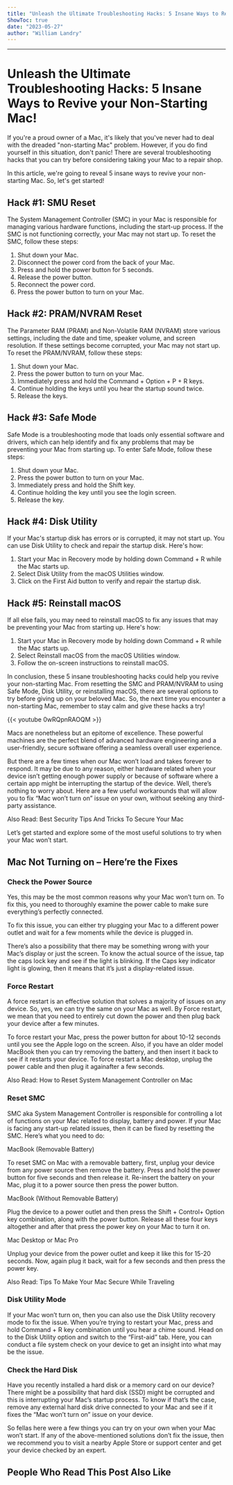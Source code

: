 ```yaml
---
title: "Unleash the Ultimate Troubleshooting Hacks: 5 Insane Ways to Revive your Non-Starting Mac!"
ShowToc: true 
date: "2023-05-27"
author: "William Landry"
---
```

*****
# Unleash the Ultimate Troubleshooting Hacks: 5 Insane Ways to Revive your Non-Starting Mac!

If you're a proud owner of a Mac, it's likely that you've never had to deal with the dreaded "non-starting Mac" problem. However, if you do find yourself in this situation, don't panic! There are several troubleshooting hacks that you can try before considering taking your Mac to a repair shop.

In this article, we're going to reveal 5 insane ways to revive your non-starting Mac. So, let's get started!

## Hack #1: SMU Reset

The System Management Controller (SMC) in your Mac is responsible for managing various hardware functions, including the start-up process. If the SMC is not functioning correctly, your Mac may not start up. To reset the SMC, follow these steps:

1. Shut down your Mac. 
2. Disconnect the power cord from the back of your Mac. 
3. Press and hold the power button for 5 seconds. 
4. Release the power button. 
5. Reconnect the power cord. 
6. Press the power button to turn on your Mac.

## Hack #2: PRAM/NVRAM Reset

The Parameter RAM (PRAM) and Non-Volatile RAM (NVRAM) store various settings, including the date and time, speaker volume, and screen resolution. If these settings become corrupted, your Mac may not start up. To reset the PRAM/NVRAM, follow these steps:

1. Shut down your Mac. 
2. Press the power button to turn on your Mac. 
3. Immediately press and hold the Command + Option + P + R keys. 
4. Continue holding the keys until you hear the startup sound twice. 
5. Release the keys.

## Hack #3: Safe Mode

Safe Mode is a troubleshooting mode that loads only essential software and drivers, which can help identify and fix any problems that may be preventing your Mac from starting up. To enter Safe Mode, follow these steps:

1. Shut down your Mac. 
2. Press the power button to turn on your Mac. 
3. Immediately press and hold the Shift key. 
4. Continue holding the key until you see the login screen. 
5. Release the key.

## Hack #4: Disk Utility

If your Mac's startup disk has errors or is corrupted, it may not start up. You can use Disk Utility to check and repair the startup disk. Here's how:

1. Start your Mac in Recovery mode by holding down Command + R while the Mac starts up. 
2. Select Disk Utility from the macOS Utilities window. 
3. Click on the First Aid button to verify and repair the startup disk.

## Hack #5: Reinstall macOS

If all else fails, you may need to reinstall macOS to fix any issues that may be preventing your Mac from starting up. Here's how:

1. Start your Mac in Recovery mode by holding down Command + R while the Mac starts up. 
2. Select Reinstall macOS from the macOS Utilities window. 
3. Follow the on-screen instructions to reinstall macOS.

In conclusion, these 5 insane troubleshooting hacks could help you revive your non-starting Mac. From resetting the SMC and PRAM/NVRAM to using Safe Mode, Disk Utility, or reinstalling macOS, there are several options to try before giving up on your beloved Mac. So, the next time you encounter a non-starting Mac, remember to stay calm and give these hacks a try!

{{< youtube 0wRQpnRAOQM >}} 



Macs are nonetheless but an epitome of excellence. These powerful machines are the perfect blend of advanced hardware engineering and a user-friendly, secure software offering a seamless overall user experience.
 
But there are a few times when our Mac won’t load and takes forever to respond. It may be due to any reason, either hardware related when your device isn’t getting enough power supply or because of software where a certain app might be interrupting the startup of the device. Well, there’s nothing to worry about. Here are a few useful workarounds that will allow you to fix “Mac won’t turn on” issue on your own, without seeking any third-party assistance.
 
Also Read: Best Security Tips And Tricks To Secure Your Mac
 
Let’s get started and explore some of the most useful solutions to try when your Mac won’t start.
 
## Mac Not Turning on – Here’re the Fixes
 
### Check the Power Source
 
Yes, this may be the most common reasons why your Mac won’t turn on. To fix this, you need to thoroughly examine the power cable to make sure everything’s perfectly connected.
 
To fix this issue, you can either try plugging your Mac to a different power outlet and wait for a few moments while the device is plugged in.
 
There’s also a possibility that there may be something wrong with your Mac’s display or just the screen. To know the actual source of the issue, tap the caps lock key and see if the light is blinking. If the Caps key indicator light is glowing, then it means that it’s just a display-related issue.
 
### Force Restart
 
A force restart is an effective solution that solves a majority of issues on any device. So, yes, we can try the same on your Mac as well. By Force restart, we mean that you need to entirely cut down the power and then plug back your device after a few minutes.
 
To force restart your Mac, press the power button for about 10-12 seconds until you see the Apple logo on the screen. Also, if you have an older model MacBook then you can try removing the battery, and then insert it back to see if it restarts your device. To force restart a Mac desktop, unplug the power cable and then plug it againafter a few seconds.
 
Also Read: How to Reset System Management Controller on Mac
 
### Reset SMC
 
SMC aka System Management Controller is responsible for controlling a lot of functions on your Mac related to display, battery and power. If your Mac is facing any start-up related issues, then it can be fixed by resetting the SMC. Here’s what you need to do:
 
MacBook (Removable Battery)
 
To reset SMC on Mac with a removable battery, first, unplug your device from any power source then remove the battery. Press and hold the power button for five seconds and then release it. Re-insert the battery on your Mac, plug it to a power source then press the power button.
 
MacBook (Without Removable Battery)
 
Plug the device to a power outlet and then press the Shift + Control+ Option key combination, along with the power button. Release all these four keys altogether and after that press the power key on your Mac to turn it on.
 
Mac Desktop or Mac Pro
 
Unplug your device from the power outlet and keep it like this for 15-20 seconds. Now, again plug it back, wait for a few seconds and then press the power key.
 
Also Read: Tips To Make Your Mac Secure While Traveling
 
### Disk Utility Mode
 
If your Mac won’t turn on, then you can also use the Disk Utility recovery mode to fix the issue. When you’re trying to restart your Mac, press and hold Command + R key combination until you hear a chime sound. Head on to the Disk Utility option and switch to the “First-aid” tab. Here, you can conduct a file system check on your device to get an insight into what may be the issue.
 
### Check the Hard Disk
 
Have you recently installed a hard disk or a memory card on our device? There might be a possibility that hard disk (SSD) might be corrupted and this is interrupting your Mac’s startup process. To know if that’s the case, remove any external hard disk drive connected to your Mac and see if it fixes the “Mac won’t turn on” issue on your device.
 
So fellas here were a few things you can try on your own when your Mac won’t start. If any of the above-mentioned solutions don’t fix the issue, then we recommend you to visit a nearby Apple Store or support center and get your device checked by an expert.
 
##  People Who Read This Post Also Like 



